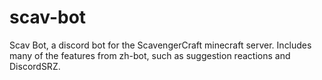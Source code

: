 # scav-bot
Scav Bot, a discord bot for the ScavengerCraft minecraft server. Includes many of the features from zh-bot, such as suggestion reactions and DiscordSRZ.
